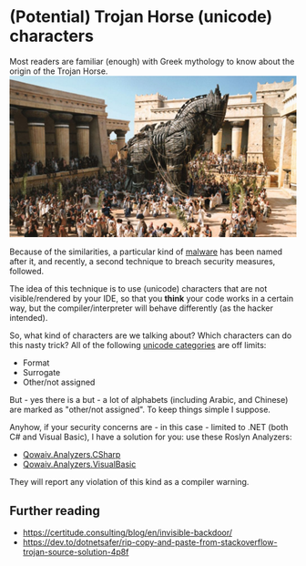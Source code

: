 # (Potential) Trojan Horse (unicode) characters

Most readers are familiar (enough) with Greek mythology to know about the
origin of the Trojan Horse. 
![Trojan Horse](2021-11-22_trojan-characters.jpg)

Because of the similarities, a particular kind of [malware](https://en.wikipedia.org/wiki/Trojan_horse_(computing))
has been named after it, and recently, a second technique to breach security
measures, followed.

The idea of this technique is to use (unicode) characters that are not
visible/rendered by your IDE, so that you **think** your code works in a
certain way, but the compiler/interpreter will behave differently (as the
hacker intended).

So, what kind of characters are we talking about? Which characters can do this
nasty trick?
All of the following [unicode categories](https://en.wikipedia.org/wiki/Unicode_character_property) are off limits:
 * Format
 * Surrogate
 * Other/not assigned

But - yes there is a but - a lot of alphabets (including Arabic, and Chinese)
are marked as "other/not assigned". To keep things simple I suppose.

Anyhow, if your security concerns are - in this case - limited to .NET (both C#
and Visual Basic), I have a solution for you: use these Roslyn Analyzers:
 * [Qowaiv.Analyzers.CSharp](https://www.nuget.org/packages/Qowaiv.Analyzers.CSharp)
 * [Qowaiv.Analyzers.VisualBasic](https://www.nuget.org/packages/Qowaiv.Analyzers.VisualBasic)

They will report any violation of this kind as a compiler warning.

## Further reading
 * https://certitude.consulting/blog/en/invisible-backdoor/
 * https://dev.to/dotnetsafer/rip-copy-and-paste-from-stackoverflow-trojan-source-solution-4p8f
